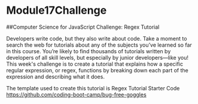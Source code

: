 # Module17Challenge

##Computer Science for JavaScript Challenge: Regex Tutorial

Developers write code, but they also write about code. Take a moment to search the web for tutorials about any of the subjects you’ve learned so far in this course. You’re likely to find thousands of tutorials written by developers of all skill levels, but especially by junior developers—like you!
This week's challenge is to create a tutorial that explains how a specific regular expression, or regex, functions by breaking down each part of the expression and describing what it does. 

The template used to create this tutorial is Regex Tutorial Starter Code
https://github.com/coding-boot-camp/bug-free-goggles
